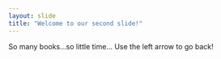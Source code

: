 ```yaml
---
layout: slide
title: "Welcome to our second slide!"
---
```

So many books...so little time...
Use the left arrow to go back!
